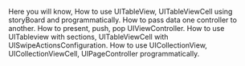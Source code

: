 Here you will know,
How to use UITableView, UITableViewCell using storyBoard and programmatically.
How to pass data one controller to another.
How to present, push, pop UIViewController.
How to use UITableview with sections, UITableViewCell with UISwipeActionsConfiguration.
How to use UICollectionView, UICollectionViewCell, UIPageController programmatically.
